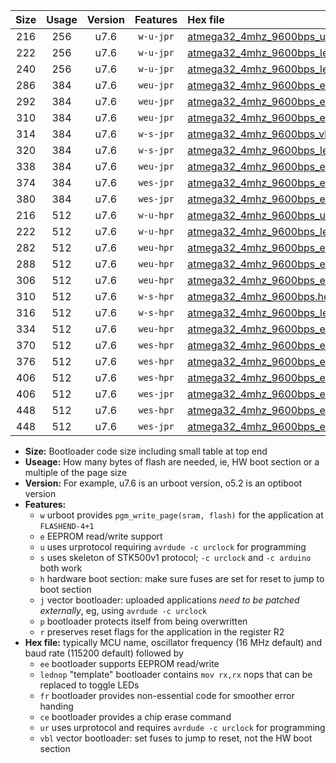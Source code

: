 |Size|Usage|Version|Features|Hex file|
|:-:|:-:|:-:|:-:|:--|
|216|256|u7.6|`w-u-jpr`|[atmega32_4mhz_9600bps_ur_vbl.hex](https://raw.githubusercontent.com/stefanrueger/urboot/main/atmega32_4mhz_9600bps_ur_vbl.hex)|
|222|256|u7.6|`w-u-jpr`|[atmega32_4mhz_9600bps_lednop_ur_vbl.hex](https://raw.githubusercontent.com/stefanrueger/urboot/main/atmega32_4mhz_9600bps_lednop_ur_vbl.hex)|
|240|256|u7.6|`w-u-jpr`|[atmega32_4mhz_9600bps_lednop_fr_ur_vbl.hex](https://raw.githubusercontent.com/stefanrueger/urboot/main/atmega32_4mhz_9600bps_lednop_fr_ur_vbl.hex)|
|286|384|u7.6|`weu-jpr`|[atmega32_4mhz_9600bps_ee_ur_vbl.hex](https://raw.githubusercontent.com/stefanrueger/urboot/main/atmega32_4mhz_9600bps_ee_ur_vbl.hex)|
|292|384|u7.6|`weu-jpr`|[atmega32_4mhz_9600bps_ee_lednop_ur_vbl.hex](https://raw.githubusercontent.com/stefanrueger/urboot/main/atmega32_4mhz_9600bps_ee_lednop_ur_vbl.hex)|
|310|384|u7.6|`weu-jpr`|[atmega32_4mhz_9600bps_ee_lednop_fr_ur_vbl.hex](https://raw.githubusercontent.com/stefanrueger/urboot/main/atmega32_4mhz_9600bps_ee_lednop_fr_ur_vbl.hex)|
|314|384|u7.6|`w-s-jpr`|[atmega32_4mhz_9600bps_vbl.hex](https://raw.githubusercontent.com/stefanrueger/urboot/main/atmega32_4mhz_9600bps_vbl.hex)|
|320|384|u7.6|`w-s-jpr`|[atmega32_4mhz_9600bps_lednop_vbl.hex](https://raw.githubusercontent.com/stefanrueger/urboot/main/atmega32_4mhz_9600bps_lednop_vbl.hex)|
|338|384|u7.6|`weu-jpr`|[atmega32_4mhz_9600bps_ee_lednop_fr_ce_ur_vbl.hex](https://raw.githubusercontent.com/stefanrueger/urboot/main/atmega32_4mhz_9600bps_ee_lednop_fr_ce_ur_vbl.hex)|
|374|384|u7.6|`wes-jpr`|[atmega32_4mhz_9600bps_ee_vbl.hex](https://raw.githubusercontent.com/stefanrueger/urboot/main/atmega32_4mhz_9600bps_ee_vbl.hex)|
|380|384|u7.6|`wes-jpr`|[atmega32_4mhz_9600bps_ee_lednop_vbl.hex](https://raw.githubusercontent.com/stefanrueger/urboot/main/atmega32_4mhz_9600bps_ee_lednop_vbl.hex)|
|216|512|u7.6|`w-u-hpr`|[atmega32_4mhz_9600bps_ur.hex](https://raw.githubusercontent.com/stefanrueger/urboot/main/atmega32_4mhz_9600bps_ur.hex)|
|222|512|u7.6|`w-u-hpr`|[atmega32_4mhz_9600bps_lednop_ur.hex](https://raw.githubusercontent.com/stefanrueger/urboot/main/atmega32_4mhz_9600bps_lednop_ur.hex)|
|282|512|u7.6|`weu-hpr`|[atmega32_4mhz_9600bps_ee_ur.hex](https://raw.githubusercontent.com/stefanrueger/urboot/main/atmega32_4mhz_9600bps_ee_ur.hex)|
|288|512|u7.6|`weu-hpr`|[atmega32_4mhz_9600bps_ee_lednop_ur.hex](https://raw.githubusercontent.com/stefanrueger/urboot/main/atmega32_4mhz_9600bps_ee_lednop_ur.hex)|
|306|512|u7.6|`weu-hpr`|[atmega32_4mhz_9600bps_ee_lednop_fr_ur.hex](https://raw.githubusercontent.com/stefanrueger/urboot/main/atmega32_4mhz_9600bps_ee_lednop_fr_ur.hex)|
|310|512|u7.6|`w-s-hpr`|[atmega32_4mhz_9600bps.hex](https://raw.githubusercontent.com/stefanrueger/urboot/main/atmega32_4mhz_9600bps.hex)|
|316|512|u7.6|`w-s-hpr`|[atmega32_4mhz_9600bps_lednop.hex](https://raw.githubusercontent.com/stefanrueger/urboot/main/atmega32_4mhz_9600bps_lednop.hex)|
|334|512|u7.6|`weu-hpr`|[atmega32_4mhz_9600bps_ee_lednop_fr_ce_ur.hex](https://raw.githubusercontent.com/stefanrueger/urboot/main/atmega32_4mhz_9600bps_ee_lednop_fr_ce_ur.hex)|
|370|512|u7.6|`wes-hpr`|[atmega32_4mhz_9600bps_ee.hex](https://raw.githubusercontent.com/stefanrueger/urboot/main/atmega32_4mhz_9600bps_ee.hex)|
|376|512|u7.6|`wes-hpr`|[atmega32_4mhz_9600bps_ee_lednop.hex](https://raw.githubusercontent.com/stefanrueger/urboot/main/atmega32_4mhz_9600bps_ee_lednop.hex)|
|406|512|u7.6|`wes-hpr`|[atmega32_4mhz_9600bps_ee_lednop_fr.hex](https://raw.githubusercontent.com/stefanrueger/urboot/main/atmega32_4mhz_9600bps_ee_lednop_fr.hex)|
|406|512|u7.6|`wes-jpr`|[atmega32_4mhz_9600bps_ee_lednop_fr_vbl.hex](https://raw.githubusercontent.com/stefanrueger/urboot/main/atmega32_4mhz_9600bps_ee_lednop_fr_vbl.hex)|
|448|512|u7.6|`wes-hpr`|[atmega32_4mhz_9600bps_ee_lednop_fr_ce.hex](https://raw.githubusercontent.com/stefanrueger/urboot/main/atmega32_4mhz_9600bps_ee_lednop_fr_ce.hex)|
|448|512|u7.6|`wes-jpr`|[atmega32_4mhz_9600bps_ee_lednop_fr_ce_vbl.hex](https://raw.githubusercontent.com/stefanrueger/urboot/main/atmega32_4mhz_9600bps_ee_lednop_fr_ce_vbl.hex)|

- **Size:** Bootloader code size including small table at top end
- **Useage:** How many bytes of flash are needed, ie, HW boot section or a multiple of the page size
- **Version:** For example, u7.6 is an urboot version, o5.2 is an optiboot version
- **Features:**
  + `w` urboot provides `pgm_write_page(sram, flash)` for the application at `FLASHEND-4+1`
  + `e` EEPROM read/write support
  + `u` uses urprotocol requiring `avrdude -c urclock` for programming
  + `s` uses skeleton of STK500v1 protocol; `-c urclock` and `-c arduino` both work
  + `h` hardware boot section: make sure fuses are set for reset to jump to boot section
  + `j` vector bootloader: uploaded applications *need to be patched externally*, eg, using `avrdude -c urclock`
  + `p` bootloader protects itself from being overwritten
  + `r` preserves reset flags for the application in the register R2
- **Hex file:** typically MCU name, oscillator frequency (16 MHz default) and baud rate (115200 default) followed by
  + `ee` bootloader supports EEPROM read/write
  + `lednop` "template" bootloader contains `mov rx,rx` nops that can be replaced to toggle LEDs
  + `fr` bootloader provides non-essential code for smoother error handing
  + `ce` bootloader provides a chip erase command
  + `ur` uses urprotocol and requires `avrdude -c urclock` for programming
  + `vbl` vector bootloader: set fuses to jump to reset, not the HW boot section
